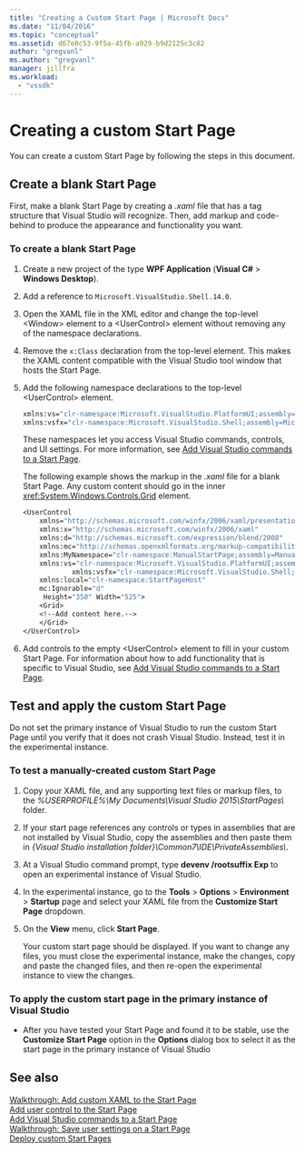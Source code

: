 ```yaml
---
title: "Creating a Custom Start Page | Microsoft Docs"
ms.date: "11/04/2016"
ms.topic: "conceptual"
ms.assetid: d67e0c53-9f5a-45fb-a929-b9d2125c3c82
author: "gregvanl"
ms.author: "gregvanl"
manager: jillfra
ms.workload: 
  - "vssdk"
---
```

# Creating a custom Start Page
You can create a custom Start Page by following the steps in this document.  
  
## Create a blank Start Page  
 First, make a blank Start Page by creating a *.xaml* file that has a tag structure that Visual Studio will recognize. Then, add markup and code-behind to produce the appearance and functionality you want.  
  
### To create a blank Start Page  
  
1.  Create a new project of the type **WPF Application** (**Visual C#** > **Windows Desktop**).  
  
2.  Add a reference to `Microsoft.VisualStudio.Shell.14.0`.  
  
3.  Open the XAML file in the XML editor and change the top-level \<Window> element to a \<UserControl> element without removing any of the namespace declarations.  
  
4.  Remove the `x:Class` declaration from the top-level element. This makes the XAML content compatible with the Visual Studio tool window that hosts the Start Page.  
  
5.  Add the following namespace declarations to the top-level \<UserControl> element.  
  
    ```vb  
    xmlns:vs="clr-namespace:Microsoft.VisualStudio.PlatformUI;assembly=Microsoft.VisualStudio.Shell.14.0"  
    xmlns:vsfx="clr-namespace:Microsoft.VisualStudio.Shell;assembly=Microsoft.VisualStudio.Shell.14.0"  
    ```  
  
     These namespaces let you access Visual Studio commands, controls, and UI settings. For more information, see [Add Visual Studio commands to a Start Page](../extensibility/adding-visual-studio-commands-to-a-start-page.md).  
  
     The following example shows the markup in the *.xaml* file for a blank Start Page. Any custom content should go in the inner <xref:System.Windows.Controls.Grid> element.  
  
    ```vb  
    <UserControl  
        xmlns="http://schemas.microsoft.com/winfx/2006/xaml/presentation"  
        xmlns:x="http://schemas.microsoft.com/winfx/2006/xaml"  
        xmlns:d="http://schemas.microsoft.com/expression/blend/2008"  
        xmlns:mc="http://schemas.openxmlformats.org/markup-compatibility/2006"  
        xmlns:MyNamespace="clr-namespace:ManualStartPage;assembly=ManualStartPage"  
        xmlns:vs="clr-namespace:Microsoft.VisualStudio.PlatformUI;assembly=Microsoft.VisualStudio.Shell.14.0"  
                xmlns:vsfx="clr-namespace:Microsoft.VisualStudio.Shell;assembly=Microsoft.VisualStudio.Shell.14.0"  
        xmlns:local="clr-namespace:StartPageHost"  
        mc:Ignorable="d"  
         Height="350" Width="525">  
        <Grid>  
        <!--Add content here.-->  
        </Grid>  
    </UserControl>  
    ```  
  
6.  Add controls to the empty \<UserControl> element to fill in your custom Start Page. For information about how to add functionality that is specific to Visual Studio, see [Add Visual Studio commands to a Start Page](../extensibility/adding-visual-studio-commands-to-a-start-page.md).  
  
## Test and apply the custom Start Page  
 Do not set the primary instance of Visual Studio to run the custom Start Page until you verify that it does not crash Visual Studio. Instead, test it in the experimental instance.  
  
### To test a manually-created custom Start Page  
  
1.  Copy your XAML file, and any supporting text files or markup files, to the *%USERPROFILE%\My Documents\Visual Studio 2015\StartPages\\* folder.  
  
2.  If your start page references any controls or types in assemblies that are not installed by Visual Studio, copy the assemblies and then paste them in *{Visual Studio installation folder}\Common7\IDE\PrivateAssemblies\\*.  
  
3.  At a Visual Studio command prompt, type **devenv /rootsuffix Exp** to open an experimental instance of Visual Studio.  
  
4.  In the experimental instance, go to the **Tools** > **Options** > **Environment** > **Startup** page and select your XAML file from the **Customize Start Page** dropdown.  
  
5.  On the **View** menu, click **Start Page**.  
  
     Your custom start page should be displayed. If you want to change any files, you must close the experimental instance, make the changes, copy and paste the changed files, and then re-open the experimental instance to view the changes.  
  
### To apply the custom start page in the primary instance of Visual Studio  
  
-   After you have tested your Start Page and found it to be stable, use the **Customize Start Page** option in the **Options** dialog box to select it as the start page in the primary instance of Visual Studio  
  
## See also  
 [Walkthrough: Add custom XAML to the Start Page](../extensibility/walkthrough-adding-custom-xaml-to-the-start-page.md)   
 [Add user control to the Start Page](../extensibility/adding-user-control-to-the-start-page.md)   
 [Add Visual Studio commands to a Start Page](../extensibility/adding-visual-studio-commands-to-a-start-page.md)   
 [Walkthrough: Save user settings on a Start Page](../extensibility/walkthrough-saving-user-settings-on-a-start-page.md)   
 [Deploy custom Start Pages](../extensibility/deploying-custom-start-pages.md)